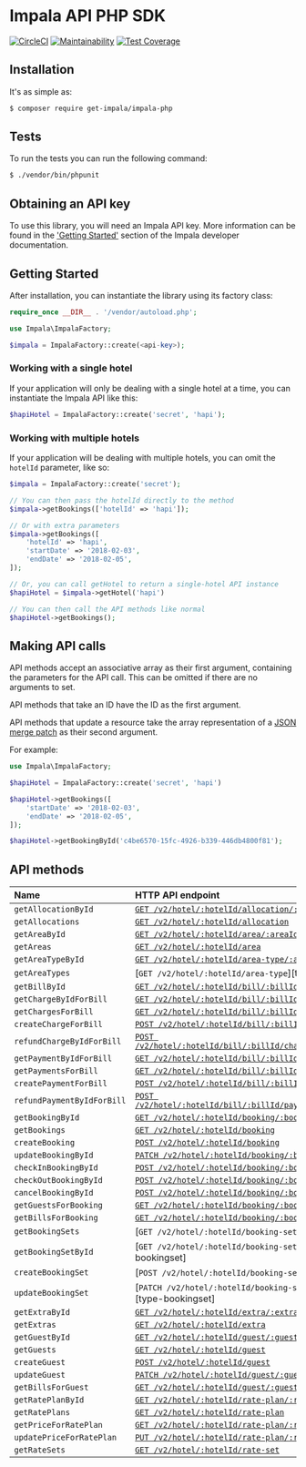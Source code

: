 # Impala API PHP SDK
[![CircleCI](https://circleci.com/gh/GetImpala/impala-php.svg?style=svg)](https://circleci.com/gh/GetImpala/impala-php)
[![Maintainability](https://api.codeclimate.com/v1/badges/94b4737a43d9fddca5c4/maintainability)](https://codeclimate.com/github/GetImpala/impala-php/maintainability)
[![Test Coverage](https://api.codeclimate.com/v1/badges/94b4737a43d9fddca5c4/test_coverage)](https://codeclimate.com/github/GetImpala/impala-php/test_coverage)

## Installation

It's as simple as:

```bash
$ composer require get-impala/impala-php
```

## Tests

To run the tests you can run the following command:

```bash
$ ./vendor/bin/phpunit
```

## Obtaining an API key

To use this library, you will need an Impala API key. More information can be
found in the ['Getting Started'][getting-started] section of the Impala developer documentation.

## Getting Started

After installation, you can instantiate the library using its factory class:

```php
require_once __DIR__ . '/vendor/autoload.php';

use Impala\ImpalaFactory;

$impala = ImpalaFactory::create(<api-key>);
```

### Working with a single hotel

If your application will only be dealing with a single hotel at a time,
you can instantiate the Impala API like this:

```php
$hapiHotel = ImpalaFactory::create('secret', 'hapi');
```

### Working with multiple hotels

If your application will be dealing with multiple hotels, you can omit the `hotelId`
parameter, like so:

```php
$impala = ImpalaFactory::create('secret');

// You can then pass the hotelId directly to the method
$impala->getBookings(['hotelId' => 'hapi']);

// Or with extra parameters
$impala->getBookings([
    'hotelId' => 'hapi',
    'startDate' => '2018-02-03',
    'endDate' => '2018-02-05',
]);

// Or, you can call getHotel to return a single-hotel API instance
$hapiHotel = $impala->getHotel('hapi')

// You can then call the API methods like normal
$hapiHotel->getBookings();
```

## Making API calls

API methods accept an associative array as their first argument, containing the parameters for the API call. This can be omitted if there are no arguments to set.

API methods that take an ID have the ID as the first argument.

API methods that update a resource take the array representation of a [JSON merge patch](https://tools.ietf.org/html/rfc7386) as their second argument. 

For example:

```php
use Impala\ImpalaFactory;

$hapiHotel = ImpalaFactory::create('secret', 'hapi')

$hapiHotel->getBookings([
    'startDate' => '2018-02-03',
    'endDate' => '2018-02-05',
]);

$hapiHotel->getBookingById('c4be6570-15fc-4926-b339-446db4800f81');
```

## API methods

| Name                     | HTTP API endpoint                                                             |
|:-------------------------|:------------------------------------------------------------------------------|
| `getAllocationById`      | [`GET /v2/hotel/:hotelId/allocation/:allocationId`][type-allocation]          |
| `getAllocations`         | [`GET /v2/hotel/:hotelId/allocation`][type-allocation]                        |
| `getAreaById`            | [`GET /v2/hotel/:hotelId/area/:areaId`][type-area]                            |
| `getAreas`               | [`GET /v2/hotel/:hotelId/area`][type-area]                                    |
| `getAreaTypeById`        | [`GET /v2/hotel/:hotelId/area-type/:areaTypeId`][type-areatype]               |
| `getAreaTypes`           | [`GET /v2/hotel/:hotelId/area-type`][type-area-type]                          |
| `getBillById`            | [`GET /v2/hotel/:hotelId/bill/:billId`][type-bill]                            |
| `getChargeByIdForBill`   | [`GET /v2/hotel/:hotelId/bill/:billId/charge/:chargeId`][type-bill]           |
| `getChargesForBill`      | [`GET /v2/hotel/:hotelId/bill/:billId/charge`][type-bill]                     |
| `createChargeForBill`    | [`POST /v2/hotel/:hotelId/bill/:billId/charge`][type-bill]                    |
| `refundChargeByIdForBill`| [`POST /v2/hotel/:hotelId/bill/:billId/charge/:chargeId/refund`][type-bill]   |
| `getPaymentByIdForBill`  | [`GET /v2/hotel/:hotelId/bill/:billId/payment/:paymentId`][type-bill]         |
| `getPaymentsForBill`     | [`GET /v2/hotel/:hotelId/bill/:billId/payment`][type-bill]                    |
| `createPaymentForBill`   | [`POST /v2/hotel/:hotelId/bill/:billId/payment`][type-bill]                   |
| `refundPaymentByIdForBill`| [`POST /v2/hotel/:hotelId/bill/:billId/payment/:paymentId/refund`][type-bill]|
| `getBookingById`         | [`GET /v2/hotel/:hotelId/booking/:bookingId`][type-booking]                   |
| `getBookings`            | [`GET /v2/hotel/:hotelId/booking`][type-booking]                              |
| `createBooking`          | [`POST /v2/hotel/:hotelId/booking`][type-booking]                             |
| `updateBookingById`      | [`PATCH /v2/hotel/:hotelId/booking/:bookingId`][type-booking]                 |
| `checkInBookingById`     | [`POST /v2/hotel/:hotelId/booking/:bookingId/check-in`][type-booking]         |
| `checkOutBookingById`    | [`POST /v2/hotel/:hotelId/booking/:bookingId/check-out`][type-booking]        |
| `cancelBookingById`      | [`POST /v2/hotel/:hotelId/booking/:bookingId/cancel`][type-booking]           |
| `getGuestsForBooking`    | [`GET /v2/hotel/:hotelId/booking/:bookingId/guest`][type-booking]             |
| `getBillsForBooking`     | [`GET /v2/hotel/:hotelId/booking/:bookingId/bill`][type-booking]              |
| `getBookingSets`         | [`GET /v2/hotel/:hotelId/booking-set`][type-bookingset]                       |
| `getBookingSetById`      | [`GET /v2/hotel/:hotelId/booking-set/:bookingSetId`][type-bookingset]         |
| `createBookingSet`       | [`POST /v2/hotel/:hotelId/booking-set`][type-bookingset]                      |
| `updateBookingSet`       | [`PATCH /v2/hotel/:hotelId/booking-set/:bookingSetId`][type-bookingset]       |
| `getExtraById`           | [`GET /v2/hotel/:hotelId/extra/:extraId`][type-extra]                         |
| `getExtras`              | [`GET /v2/hotel/:hotelId/extra`][type-extra]                                  |
| `getGuestById`           | [`GET /v2/hotel/:hotelId/guest/:guestId`][type-guest]                         |
| `getGuests`              | [`GET /v2/hotel/:hotelId/guest`][type-guest]                                  |
| `createGuest`            | [`POST /v2/hotel/:hotelId/guest`][type-guest]                                 |
| `updateGuest`            | [`PATCH /v2/hotel/:hotelId/guest/:guestId`][type-guest]                       |
| `getBillsForGuest`       | [`GET /v2/hotel/:hotelId/guest/:guestId/bill`][type-guest]                    |
| `getRatePlanById`        | [`GET /v2/hotel/:hotelId/rate-plan/:ratePlanId`][type-rateplan]               |
| `getRatePlans`           | [`GET /v2/hotel/:hotelId/rate-plan`][type-rateplan]                           |
| `getPriceForRatePlan`    | [`GET /v2/hotel/:hotelId/rate-plan/:ratePlanId/price`][type-rateplan]         |
| `updatePriceForRatePlan` | [`PUT /v2/hotel/:hotelId/rate-plan/:ratePlanId/price`][type-rateplan]         |
| `getRateSets`            | [`GET /v2/hotel/:hotelId/rate-set`][type-rateset]                             |

[getting-started]: https://docs.getimpala.com/#getting-started
[type-allocation]: https://docs.getimpala.com/#allocation-group-block
[type-area]: https://docs.getimpala.com/#area
[type-areatype]: https://docs.getimpala.com/#area-types
[type-bill]: https://docs.getimpala.com/#bill
[type-booking]: https://docs.getimpala.com/#booking
[type-booking]: https://docs.getimpala.com/#booking-set
[type-extra]: https://docs.getimpala.com/#extra
[type-guest]: https://docs.getimpala.com/#guest
[type-rateplan]: https://docs.getimpala.com/#rate-plan
[type-rateset]: https://docs.getimpala.com/#rate-set

